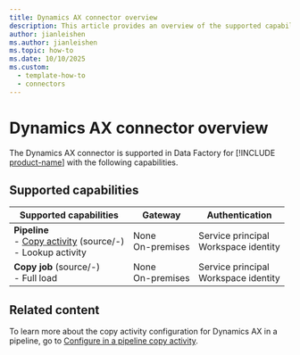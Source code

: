 ```yaml
---
title: Dynamics AX connector overview
description: This article provides an overview of the supported capabilities of the Dynamics AX connector.
author: jianleishen
ms.author: jianleishen
ms.topic: how-to
ms.date: 10/10/2025
ms.custom:
  - template-how-to
  - connectors
---
```


# Dynamics AX connector overview

The Dynamics AX connector is supported in Data Factory for [!INCLUDE [product-name](../includes/product-name.md)] with the following capabilities.

## Supported capabilities

| Supported capabilities| Gateway | Authentication|
|---------| --------| --------|
| **Pipeline**<br>- [Copy activity](connector-dynamics-ax-copy-activity.md) (source/-) <br>- Lookup activity    |None<br> On-premises  |Service principal<br> Workspace identity |
| **Copy job** (source/-) <br>- Full load |None<br> On-premises |Service principal<br> Workspace identity |

## Related content

To learn more about the copy activity configuration for Dynamics AX in a pipeline, go to [Configure in a pipeline copy activity](connector-dynamics-ax-copy-activity.md).